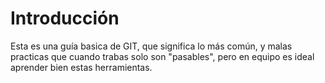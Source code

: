 # Introducción

Esta es una guía basica de GIT, que significa lo más común, y malas practicas que
cuando trabas solo son "pasables", pero en equipo es ideal aprender bien estas herramientas.
